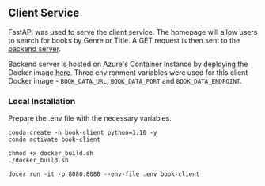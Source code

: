 ## Client Service 

FastAPI was used to serve the client service. The homepage will allow users to search for books by Genre or Title. A GET request is then sent to the [backend server](https://github.com/ongsici/book-data).

Backend server is hosted on Azure's Container Instance by deploying the Docker image [here](https://github.com/users/ongsici/packages/container/package/book-data).
Three environment variables were used for this client Docker image - `BOOK_DATA_URL`, `BOOK_DATA_PORT` and `BOOK_DATA_ENDPOINT`.

### Local Installation
Prepare the .env file with the necessary variables.

```
conda create -n book-client python=3.10 -y
conda activate book-client

chmod +x docker_build.sh
./docker_build.sh

docer run -it -p 8080:8080 --env-file .env book-client
```
